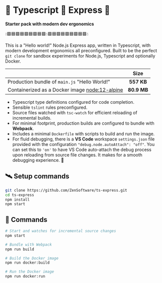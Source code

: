 # 💠 Typescript 💎 Express 💠

**Starter pack with modern dev ergonomics**

💧🟪🟦🟪🟦🟪🟦🟪🟦🟪💧🟪🟦🟪🟦🟪🟦🟪🟦🟪💧

This is a "Hello world!" Node.js Express app, written in Typescript, with modern development ergonomics all preconfigured. Built to be the perfect `git clone` for sandbox experiments for Node.js, Typescript and optionally Docker.

|                                                                                 |    Size     |
| ------------------------------------------------------------------------------- | :---------: |
| Production bundle of `main.js` "Hello World!"                                   | **557 KB**  |
| Containerized as a Docker image [node:12-alpine](https://hub.docker.com/_/node) | **80.9 MB** |

- Typescript type definitions configured for code completion.
- Sensible `tslint` rules preconfigured.
- Source files watched with `tsc-watch` for efficient reloading of incremental builds.
- For minimal footprint, production builds are configured to bundle with **Webpack**.
- Includes a minimal `Dockerfile` with scripts to build and run the image.
- For fluid debugging, there is a **VS Code** workspace `settings.json` file provided with the configuration `"debug.node.autoAttach": "off"`. You can set this to `'on'` to have VS Code auto-attach the debug process upon reloading from source file changes. It makes for a smooth debugging experience. 🍰

## 🛰 Setup commands

```bash
git clone https://github.com/ZenSoftware/ts-express.git
cd ts-express
npm install
npm start
```

## 🔋 Commands

```bash
# Start and watches for incremental source changes
npm start
```

```bash
# Bundle with Webpack
npm run build
```

```bash
# Build the Docker image
npm run docker:build
```

```bash
# Run the Docker image
npm run docker:run
```
